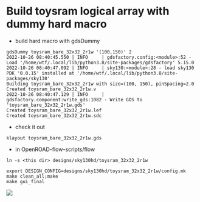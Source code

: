 # Build toysram logical array with dummy hard macro

* build hard macro with gdsDummy

```
gdsDummy toysram_bare_32x32_2r1w '(100,150)' 2
2022-10-26 08:40:45.550 | INFO     | gdsfactory.config:<module>:52 - Load '/home/wtf/.local/lib/python3.8/site-packages/gdsfactory' 5.15.0
2022-10-26 08:40:47.092 | INFO     | sky130:<module>:28 - load sky130 PDK '0.0.15' installed at '/home/wtf/.local/lib/python3.8/site-packages/sky130'
Building toysram_bare_32x32_2r1w with size=(100, 150), pinSpacing=2.0
Created toysram_bare_32x32_2r1w.v
2022-10-26 08:40:47.129 | INFO     | gdsfactory.component:write_gds:1082 - Write GDS to 'toysram_bare_32x32_2r1w.gds'
Created toysram_bare_32x32_2r1w.lef
Created toysram_bare_32x32_2r1w.sdc
```

* check it out

```
klayout toysram_bare_32x32_2r1w.gds
```


* in OpenROAD-flow-scripts/flow

```
ln -s <this dir> designs/sky130hd/toysram_32x32_2r1w

export DESIGN_CONFIG=designs/sky130hd/toysram_32x32_2r1w/config.mk
make clean_all;make
make gui_final
```

<image src='./toysram_32x32_2r1w.png'>

